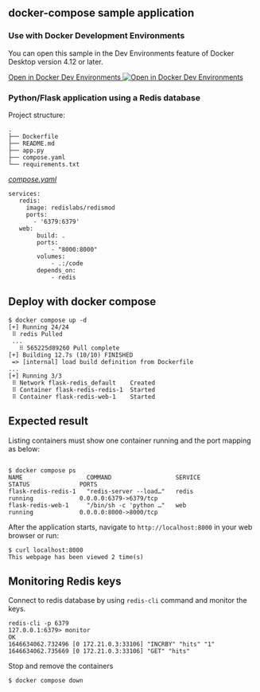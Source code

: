 ## docker-compose sample application

### Use with Docker Development Environments

You can open this sample in the Dev Environments feature of Docker Desktop version 4.12 or later.

[Open in Docker Dev Environments <img src="../open_in_new.svg" alt="Open in Docker Dev Environments" align="top"/>](https://open.docker.com/dashboard/dev-envs?url=https://github.com/docker/awesome-compose/tree/master/flask-redis)

### Python/Flask application using a Redis database

Project structure:

```
.
├── Dockerfile
├── README.md
├── app.py
├── compose.yaml
└── requirements.txt
```

[_compose.yaml_](compose.yaml)

```
services:
   redis: 
     image: redislabs/redismod
     ports:
       - '6379:6379' 
   web:
        build: .
        ports:
            - "8000:8000"
        volumes:
            - .:/code
        depends_on:
            - redis
```

## Deploy with docker compose

```
$ docker compose up -d
[+] Running 24/24
 ⠿ redis Pulled   
 ...                                                                                                                                                                                                                                                                                                                                                                                                             
   ⠿ 565225d89260 Pull complete                                                                                                                                                                                                      
[+] Building 12.7s (10/10) FINISHED
 => [internal] load build definition from Dockerfile                                                                                                                                                                                  ...
[+] Running 3/3
 ⠿ Network flask-redis_default    Created                                                                                                                                                                                             
 ⠿ Container flask-redis-redis-1  Started                                                                                                                                                                                             
 ⠿ Container flask-redis-web-1    Started
```

## Expected result

Listing containers must show one container running and the port mapping as below:
```

$ docker compose ps
NAME                  COMMAND                  SERVICE             STATUS              PORTS
flask-redis-redis-1   "redis-server --load…"   redis               running             0.0.0.0:6379->6379/tcp
flask-redis-web-1     "/bin/sh -c 'python …"   web                 running             0.0.0.0:8000->8000/tcp
```

After the application starts, navigate to `http://localhost:8000` in your web browser or run:
```
$ curl localhost:8000
This webpage has been viewed 2 time(s)
```

## Monitoring Redis keys

Connect to redis database by using ```redis-cli``` command and monitor the keys.
```
redis-cli -p 6379
127.0.0.1:6379> monitor
OK
1646634062.732496 [0 172.21.0.3:33106] "INCRBY" "hits" "1"
1646634062.735669 [0 172.21.0.3:33106] "GET" "hits"
```


Stop and remove the containers
```
$ docker compose down
```
